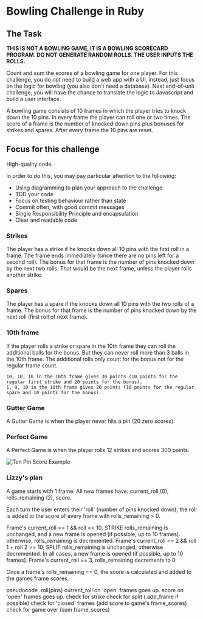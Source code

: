 Bowling Challenge in Ruby
=================

## The Task

**THIS IS NOT A BOWLING GAME, IT IS A BOWLING SCORECARD PROGRAM. DO NOT GENERATE RANDOM ROLLS. THE USER INPUTS THE ROLLS.**

Count and sum the scores of a bowling game for one player. For this challenge, you do _not_ need to build a web app with a UI, instead, just focus on the logic for bowling (you also don't need a database). Next end-of-unit challenge, you will have the chance to translate the logic to Javascript and build a user interface.

A bowling game consists of 10 frames in which the player tries to knock down the 10 pins. In every frame the player can roll one or two times. The score of a frame is the number of knocked down pins plus bonuses for strikes and spares. After every frame the 10 pins are reset.

## Focus for this challenge
High-quality code.

In order to do this, you may pay particular attention to the following:
* Using diagramming to plan your approach to the challenge
* TDD your code
* Focus on testing behaviour rather than state
* Commit often, with good commit messages
* Single Responsibility Principle and encapsulation
* Clear and readable code

### Strikes

The player has a strike if he knocks down all 10 pins with the first roll in a frame. The frame ends immediately (since there are no pins left for a second roll). The bonus for that frame is the number of pins knocked down by the next two rolls. That would be the next frame, unless the player rolls another strike.

### Spares

The player has a spare if the knocks down all 10 pins with the two rolls of a frame. The bonus for that frame is the number of pins knocked down by the next roll (first roll of next frame).

### 10th frame

If the player rolls a strike or spare in the 10th frame they can roll the additional balls for the bonus. But they can never roll more than 3 balls in the 10th frame. The additional rolls only count for the bonus not for the regular frame count.

    10, 10, 10 in the 10th frame gives 30 points (10 points for the regular first strike and 20 points for the bonus).
    1, 9, 10 in the 10th frame gives 20 points (10 points for the regular spare and 10 points for the bonus).

### Gutter Game

A Gutter Game is when the player never hits a pin (20 zero scores).

### Perfect Game

A Perfect Game is when the player rolls 12 strikes and scores 300 points.

![Ten Pin Score Example](images/example_ten_pin_scoring.png)

### Lizzy's plan

A game starts with 1 frame. All new frames have: current_roll (0), rolls_remaining (2), score.

Each turn the user enters their 'roll' (number of pins knocked down), the roll is added to the score of every frame with rolls_remaining > 0.

Frame's current_roll == 1
   && roll == 10, STRIKE rolls_remaining is unchanged, and a new frame is opened (if possible, up to 10 frames).
   otherwise, rolls_remaining is decremented. 
Frame's current_roll == 2
   && roll 1 + roll 2 == 10, SPLIT rolls_remaining is unchanged, otherwise decremented.
   In all cases, a new frame is opened (if possible, up to 10 frames).
Frame's current_roll == 3, rolls_remaining decrements to 0

Once a frame's rolls_remaining == 0, the score is calculated and added to the games frame scores.

pseudocode
.roll(pins) current_roll on 'open' frames goes up. score on 'open' frames goes up.
    check for strike 
    check for split
    (.add_frame if possible)
    check for 'closed' frames (add score to game's frame_scores)
    check for game over (sum frame_scores)

